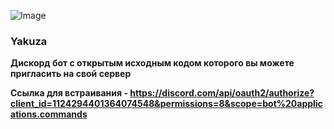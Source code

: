 ![Image](https://catherineasquithgallery.com/uploads/posts/2021-02/1612251998_106-p-samurai-na-fioletovom-fone-155.jpg)

### Yakuza

**Дискорд бот с открытым исходным кодом которого вы можете пригласить на свой сервер**

**Ссылка для встраивания - https://discord.com/api/oauth2/authorize?client_id=1124294401364074548&permissions=8&scope=bot%20applications.commands**
